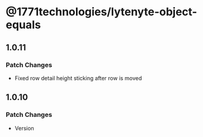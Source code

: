 # @1771technologies/lytenyte-object-equals

## 1.0.11

### Patch Changes

- Fixed row detail height sticking after row is moved

## 1.0.10

### Patch Changes

- Version

